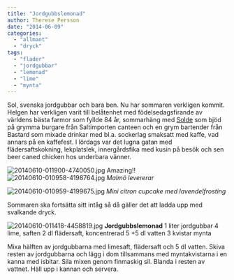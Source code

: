 ```yaml
---
title: "Jordgubbslemonad"
author: Therese Persson
date: "2014-06-09"
categories: 
  - "allmant"
  - "dryck"
tags: 
  - "flader"
  - "jordgubbar"
  - "lemonad"
  - "lime"
  - "mynta"
---
```


Sol, svenska jordgubbar och bara ben. Nu har sommaren verkligen kommit. Helgen har verkligen varit till belåtenhet med födelsedagsfirande av världens bästa farmor som fyllde 84 år, sommarhäng med [Solde](https://solde.se) som bjöd på grymma burgare från Saltimporten canteen och en grym bartender från Bastard som mixade drinkar med bl.a. sockerlag smaksatt med kaffe, vad annars på en kaffefest. I lördags var det lugna gatan med flädersaftskokning, lekplatslek, innergårdsfika med kusin på besök och sen beer caned chicken hos underbara vänner.  
  
![20140610-011900-4740050.jpg](/static/img/20140610-011900-4740050.jpg)
Amazing!!  
![20140610-010958-4198764.jpg](/static/img/20140610-010958-4198764.jpg)
_Malmö levererar_  
  
![20140610-010959-4199675.jpg](/static/img/20140610-010959-4199675.jpg)
_Mini citron cupcake med lavendelfrosting_

Sommaren ska fortsätta sitt intåg så då gäller det att ladda upp med svalkande dryck.  
  
![20140610-011418-4458819.jpg](/static/img/20140610-011418-4458819.jpg)
**Jordgubbslemonad** 1 liter jordgubbar 4 lime, saften 2 dl flädersaft, koncentrerad 5 +5 dl vatten 3 kvistar mynta

Mixa hälften av jordgubbarna med limesaft, flädersaft och 5 dl vatten. Skiva resten av jordgubbarna och lägg i dom tillsammans med myntakvistarna i en kanna med isbitar. Sila mixen genom finmaskig sil. Blanda i resten av vattnet. Häll upp i kannan och servera.
